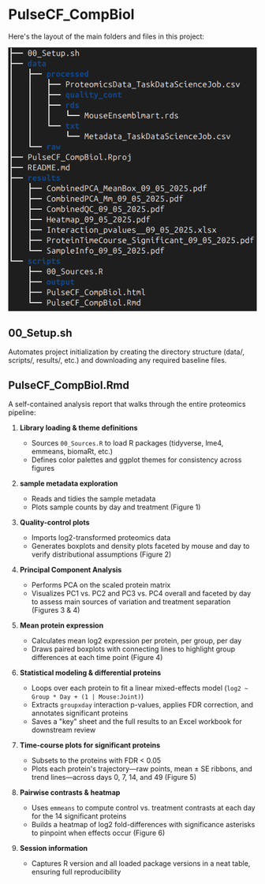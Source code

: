 # PulseCF_CompBiol

Here's the layout of the main folders and files in this project:

![Project structure](structure.png)

## 00_Setup.sh
Automates project initialization by creating the directory structure (data/, scripts/, results/, etc.) and downloading any required baseline files.

## PulseCF_CompBiol.Rmd
A self-contained analysis report that walks through the entire proteomics pipeline:

1. **Library loading & theme definitions**  
   - Sources `00_Sources.R` to load R packages (tidyverse, lme4, emmeans, biomaRt, etc.)  
   - Defines color palettes and ggplot themes for consistency across figures

2. **sample metadata exploration**  
   - Reads and tidies the sample metadata
   - Plots sample counts by day and treatment (Figure 1)

3. **Quality-control plots**  
   - Imports log2-transformed proteomics data  
   - Generates boxplots and density plots faceted by mouse and day to verify distributional assumptions (Figure 2)

4. **Principal Component Analysis**  
   - Performs PCA on the scaled protein matrix  
   - Visualizes PC1 vs. PC2 and PC3 vs. PC4 overall and faceted by day to assess main sources of variation and treatment separation (Figures 3 & 4)

5. **Mean protein expression**  
   - Calculates mean log2 expression per protein, per group, per day  
   - Draws paired boxplots with connecting lines to highlight group differences at each time point (Figure 4)

6. **Statistical modeling & differential proteins**  
   - Loops over each protein to fit a linear mixed-effects model (`log2 ~ Group * Day + (1 | Mouse:Joint)`)  
   - Extracts `groupxday` interaction p-values, applies FDR correction, and annotates significant proteins  
   - Saves a "key" sheet and the full results to an Excel workbook for downstream review

7. **Time-course plots for significant proteins**  
   - Subsets to the proteins with FDR < 0.05  
   - Plots each protein's trajectory—raw points, mean ± SE ribbons, and trend lines—across days 0, 7, 14, and 49 (Figure 5)

8. **Pairwise contrasts & heatmap**  
   - Uses `emmeans` to compute control vs. treatment contrasts at each day for the 14 significant proteins  
   - Builds a heatmap of log2 fold-differences with significance asterisks to pinpoint when effects occur (Figure 6)

9. **Session information**  
   - Captures R version and all loaded package versions in a neat table, ensuring full reproducibility